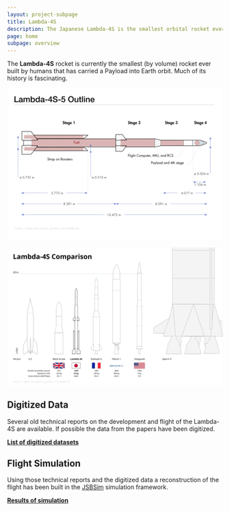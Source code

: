 ```yaml
---
layout: project-subpage
title: Lambda-4S
description: The Japanese Lambda-4S is the smallest orbital rocket ever launched.
page: home
subpage: overview
---
```


The **Lambda-4S** rocket is currently the smallest (by volume) rocket ever built by humans that has carried a Payload into Earth orbit. Much of its history is fascinating.

![L-4s Overview drawing](mechanical/L-4S_overview.svg)


![a Comparison to other small launch vehicles](mechanical/L-4S_comparison.svg)



## Digitized Data

Several old technical reports on the development and flight of the Lambda-4S are available. If possible the data from the papers have been digitized.

**[List of digitized datasets](data)**



## Flight Simulation

Using those technical reports and the digitized data a reconstruction of the flight has been built in the [JSBSim][jsbsim] simulation framework.

**[Results of simulation](simulation)**


[jsbsim]: http://jsbsim.sourceforge.net/
